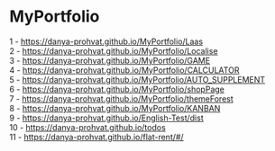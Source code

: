 # MyPortfolio

1 - https://danya-prohvat.github.io/MyPortfolio/Laas <br>
2 - https://danya-prohvat.github.io/MyPortfolio/Localise <br>
3 - https://danya-prohvat.github.io/MyPortfolio/GAME <br>
4 - https://danya-prohvat.github.io/MyPortfolio/CALCULATOR <br>
5 - https://danya-prohvat.github.io/MyPortfolio/AUTO_SUPPLEMENT <br>
6 - https://danya-prohvat.github.io/MyPortfolio/shopPage <br>
7 - https://danya-prohvat.github.io/MyPortfolio/themeForest <br>
8 - https://danya-prohvat.github.io/MyPortfolio/KANBAN <br>
9 - https://danya-prohvat.github.io/English-Test/dist <br>
10 - https://danya-prohvat.github.io/todos <br>
11 - https://danya-prohvat.github.io/flat-rent/#/
